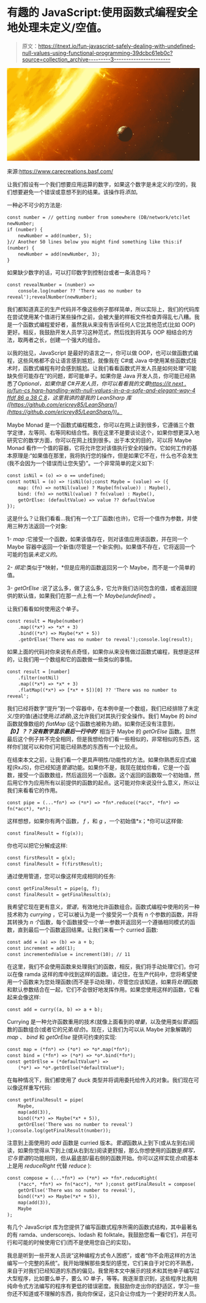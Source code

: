 # 有趣的 JavaScript:使用函数式编程安全地处理未定义/空值。

> 原文：<https://itnext.io/fun-javascript-safely-dealing-with-undefined-null-values-using-functional-programming-39dcbc61eb0c?source=collection_archive---------3----------------------->

![](img/5b3bbda247da1bcdac311f2ff64697c3.png)

来源:https://www.carecreations.basf.com/

让我们假设有一个我们想要应用运算的数字，如果这个数字是未定义的/空的，我们想要避免一个错误或意想不到的结果。该操作将*添加*。

一种必不可少的方法是:

```
const number = // getting number from somewhere (DB/network/etc)let newNumber;
if (number) {
    newNumber = add(number, 5);
}// Another 50 lines below you might find something like this:if (number) {
    newNumber = add(newNumber, 3);
}
```

如果缺少数字的话，可以打印数字到控制台或者一条消息吗？

```
const revealNumber = (number) =>
    console.log(number ?? 'There was no number to reveal');revealNumber(newNumber);
```

我们都知道真正的生产代码并不像这些例子那样简单，所以实际上，我们的代码库在尝试使用某个值进行某些操作之前，会被大量的样板文件检查弄得乱七八糟。我是一个函数式编程爱好者，虽然我从来没有告诉任何人它比其他范式(比如 OOP)更好。相反，我鼓励开发人员学习这种范式，然后找到将其与 OOP 相结合的方法，取两者之长，创建一个强大的组合。

以我的拙见，JavaScript 是最好的语言之一，你可以做 OOP，也可以做函数式编程，这些风格都不会让语言感到尴尬，就像我在 C#或 Java 中使用某些函数式技术时，函数式编程有时会感到尴尬。让我们看看函数式开发人员是如何处理“可能缺失但可能存在”的问题，即可能单子。如果你是 Java 开发人员，你可能已经熟悉了*Optional<T>，如果你是 C#开发人员，你可以看看我的文章[https://it next . io/fun-cs harp-handling-with-null-values-in-a-a-safe-and-elegant-way-4 ffdf 86 a 38 C 8](/fun-csharp-dealing-with-null-values-in-a-safe-and-elegant-way-4ffdf86a38c8)，这里我讲的是我的 LeanSharp 库([https://github.com/ericrey85/LeanSharp/](https://github.com/ericrey85/LeanSharp/))。*

Maybe Monad 是一个函数式编程概念，你可以在网上读到很多，它遵循三个数学定律，左等同、右等同和结合性。我在这里不是要谈论这个，如果你想更深入地研究它的数学方面，你可以在网上找到很多。出于本文的目的，可以将 Maybe Monad 看作一个值的容器，它将允许您对该值执行安全的操作。它如何工作的基本原理是:“如果值在那里，我将执行您的操作，但是如果它不在，什么也不会发生(我不会因为一个错误而让您失望)”。一个非常简单的定义如下:

```
const isNil = (o) => o == undefined;
const notNil = (o) => !isNil(o);const Maybe = (value) => ({
    map: (fn) => notNil(value) ? Maybe(fn(value)) : Maybe(),
    bind: (fn) => notNil(value) ? fn(value) : Maybe(),
    getOrElse: (defaultValue) => value ?? defaultValue
});
```

这是什么？让我们看看…我们有一个工厂函数(也许)，它将一个值作为参数，并使用三种方法返回一个对象:

1- *map* :它接受一个函数，如果该值存在，则对该值应用该函数，并在同一个 Maybe 容器中返回一个新值(尽管是一个新实例)。如果值不存在，它将返回一个可能的包装*未定义的*。

2- *绑定*:类似于*映射，*但是应用的函数返回另一个 Maybe，而不是一个简单的值。

3- *getOrElse* :说了这么多，做了这么多，它允许我们访问包含的值，或者返回提供的默认值，如果我们在那一点上有一个 *Maybe(undefined)* 。

让我们看看如何使用这个单子。

```
const result = Maybe(number)
    .map((*x*) => *x* + 3)
    .bind((*x*) => Maybe(*x* + 5))
    .getOrElse('There was no number to reveal');console.log(result);
```

如果上面的代码对你来说有点奇怪，如果你从来没有做过函数式编程，我想是这样的，让我们用一个数组和它的函数做一些类似的事情。

```
const result = [number]
    .filter(notNil)
    .map((*x*) => *x* + 3)
    .flatMap((*x*) => [*x* + 5])[0] ?? 'There was no number to reveal';
```

我们已经将数字“提升”到一个容器中，在本例中是一个数组，我们已经排除了未定义/空的值(通过使用*过滤器*),这允许我们对其执行安全操作。我们 Maybe 的 *bind* 函数就像数组的 *flatMap* (这个函数也被称为*链*)。如果你还没有注意到，***【0】？？没有数字显示最后一行中的'*** 相当于 Maybe 的 *getOrElse* 函数。显然最后这个例子并不完全相同，但是我想给你们看一些相似的，非常相似的东西，这样你们就可以和你们可能已经熟悉的东西有一个比较点。

在结束本文之前，让我们看一个更具声明性/功能性的方法。如果你熟悉反应式编程(RxJS)，你已经知道*管道*功能。如果你不是，我现在就给你看，它是一个函数，接受一个函数数组，然后返回另一个函数。这个返回的函数取一个初始值，然后用它作为应用所有以前提供的函数的起点。这可能对你来说没什么意义，所以让我们来看看它的作用。

```
const pipe = (...*fn*) => (*n*) => *fn*.reduce((*acc*, *fn*) => fn(*acc*), *n*);
```

这样想想，如果你有两个函数， *f* ，和 *g* ，一个初始值*x；*你可以这样做:

```
const finalResult = f(g(x));
```

你也可以把它分解成这样:

```
const firstResult = g(x);
const finalResult = f(firstResult);
```

通过使用管道，您可以像这样完成相同的任务:

```
const getFinalResult = pipe(g, f);
const finalResult = getFinalResult(x);
```

我希望它现在更有意义，*管道*，有效地允许函数组合。函数式编程中使用的另一种技术称为 *currying* ，它可以被认为是一个接受另一个具有 n 个参数的函数，并将其转换为 *n 个*函数，每个函数接受一个单一参数并返回另一个遵循相同模式的函数，直到最后一个函数返回结果。让我们来看一个 curried 函数:

```
const add = (a) => (b) => a + b;
const increment = add(1);
const incrementedValue = increment(10); // 11
```

在这里，我们不会使用函数来处理我们的函数，相反，我们将手动处理它们，你可以在像 ramda 这样的库中找到这样的函数。请记住，在生产代码中，您将希望使用一个函数来为您处理函数(而不是手动处理)，尽管您应该知道，如果将*处理*函数和默认参数结合在一起，它们不会很好地发挥作用。如果您使用这样的函数，它看起来会像这样:

```
const add = curry((a, b) => a + b);
```

Currying 是一种允许函数重用的技术(就像上面看到的*增量*，以及使用类似*管道*函数的函数组合(或者它的兄弟*组合*)。现在，让我们为可以从 Maybe 对象解耦的 *map* 、 *bind* 和 *getOrElse* 提供可约束的实现:

```
const map = (*fn*) => (*o*) => *o*.map(*fn*);
const bind = (*fn*) => (*o*) => *o*.bind(*fn*);
const getOrElse = (*defaultValue*) => 
    (*o*) => *o*.getOrElse(*defaultValue*);
```

在每种情况下，我们都使用了 duck 类型并将调用委托给传入的对象。我们现在可以像这样重写代码:

```
const getFinalResult = pipe(
    Maybe,
    map(add(3)),
    bind((*x*) => Maybe(*x* + 5)),
    getOrElse('There was no number to reveal')
);console.log(getFinalResult(number));
```

注意到上面使用的 *add* 函数是 curried 版本。*管道*函数从上到下(或从左到右)阅读，如果你觉得从下到上(或从右到左)阅读更舒服，那么你想使用的函数是*撰写，*它与*管道*的功能相同，但从最底部/最右侧的函数开始。你可以这样实现*合成*(基本上是用 *reduceRight* 代替 *reduce* ):

```
const compose = (...*fn*) => (*n*) => *fn*.reduceRight(
    (*acc*, *fn*) => fn(*acc*), *n* );const getFinalResult = compose(
    getOrElse('There was no number to reveal'),
    bind((*x*) => Maybe(*x* + 5)),
    map(add(3)),
    Maybe
);
```

有几个 JavaScript 库为您提供了编写函数式程序所需的函数式结构，其中最著名的有 ramda、underscorejs、lodash 和 folktale。我鼓励您看一看它们，并在可行和可能的时候使用它们(而不是使用您自己的实现)。

我总是听到一些开发人员说“这种编程方式令人困惑”，或者“你不会用这样的方法编写一个完整的系统”。我开始理解那些类型的感觉，它们来自于对它的不熟悉，来自于对我们已经知道的东西的偏见。我曾用本文中展示的技术和其他单子编写过大型程序，比如要么单子，要么 IO 单子，等等。我逐渐意识到，这些程序比我用纯命令式方法编写的程序有更低的错误密度。我鼓励你走出你的舒适区，学习一些你还不知道或不理解的东西，我向你保证，这只会让你成为一个更好的开发人员。